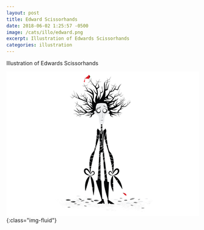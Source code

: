 ```yaml
---
layout: post
title: Edward Scissorhands
date: 2018-06-02 1:25:57 -0500
image: /cats/illo/edward.png
excerpt: Illustration of Edwards Scissorhands
categories: illustration
---
```


Illustration of Edwards Scissorhands

![image-title-here](/assets/img/cats/illo/edward.png){:class="img-fluid"}
